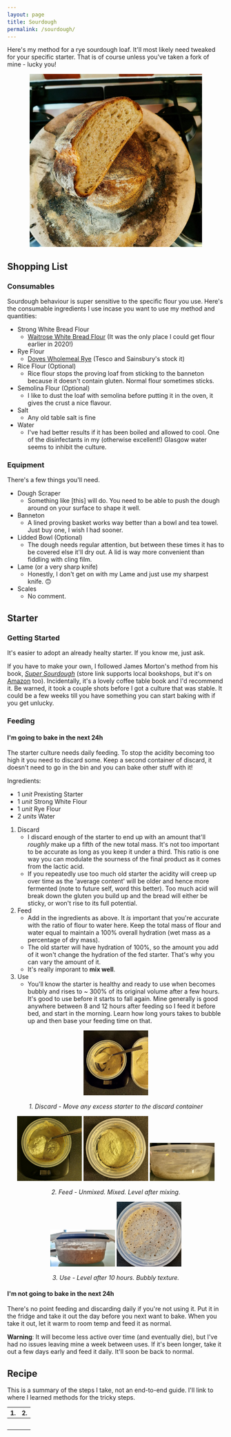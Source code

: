 ```yaml
---
layout: page
title: Sourdough
permalink: /sourdough/
---
```


Here's my method for a rye sourdough loaf. It'll most likely need tweaked for your specific starter. That is of course unless you've taken a fork of mine - lucky you!

<p align="center">
<a href="/images/loaf_cut.jpg"><img src="/images/loaf_cut_small.jpg" alt="Finished loaf" width="400"/></a>
</p>

## Shopping List
### Consumables
Sourdough behaviour is super sensitive to the specific flour you use. Here's the consumable ingredients I use incase you want to use my method and quantities:

- Strong White Bread Flour
	- [Waitrose White Bread Flour](https://www.waitrose.com/ecom/products/waitrose-white-bread-flour/006224-2744-2745) (It was the only place I could get flour earlier in 2020!)
- Rye Flour 
	- [Doves Wholemeal Rye](https://www.dovesfarm.co.uk/products/organic-wholemeal-rye-flour-x-1kg) (Tesco and Sainsbury's stock it)
- Rice Flour (Optional)
	- Rice flour stops the proving loaf from sticking to the banneton because it doesn't contain gluten. Normal flour sometimes sticks.
- Semolina Flour (Optional)
	- I like to dust the loaf with semolina before putting it in the oven, it gives the crust a nice flavour.
- Salt
	- Any old table salt is fine
- Water
	- I've had better results if it has been boiled and allowed to cool. One of the disinfectants in my (otherwise excellent!) Glasgow water seems to inhibit the culture.

### Equipment
There's a few things you'll need.

- Dough Scraper
	- Something like [this] will do. You need to be able to push the dough around on your surface to shape it well.
- Banneton
	- A lined proving basket works way better than a bowl and tea towel. Just buy one, I wish I had sooner.
- Lidded Bowl (Optional)
	- The dough needs regular attention, but between these times it has to be covered else it'll dry out. A lid is way more convenient than fiddling with cling film.
- Lame (or a very sharp knife)
	- Honestly, I don't get on with my Lame and just use my sharpest knife. 🙃
- Scales
	- No comment.

## Starter
### Getting Started
It's easier to adopt an already healty starter. If you know me, just ask.

If you have to make your own, I followed James Morton's method from his book, <i>[Super Sourdough](https://uk.bookshop.org/books/super-sourdough-the-foolproof-guide-to-making-world-class-bread-at-home/9781787134652)</i> (store link supports local bookshops, but it's on [Amazon](https://amzn.to/2XTQ2FD) too). Incidentally, it's a lovely coffee table book and I'd recommend it. Be warned, it took a couple shots before I got a culture that was stable. It could be a few weeks till you have something you can start baking with if you get unlucky.

### Feeding
#### I'm going to bake in the next 24h
The starter culture needs daily feeding. To stop the acidity becoming too high it you need to discard some. Keep a second container of discard, it doesn't need to go in the bin and you can bake other stuff with it!

Ingredients:
- 1 *unit* Prexisting Starter
- 1 *unit* Strong White Flour
- 1 *unit* Rye Flour
- 2 *units* Water

1. Discard
	* I discard enough of the starter to end up with an amount that'll *roughly* make up a fifth of the new total mass. It's not too important to be accurate as long as you keep it under a third. This ratio is one way you can modulate the sourness of the final product as it comes from the lactic acid. 
	* If you repeatedly use too much old starter the acidity will creep up over time as the 'average content' will be older and hence more fermented (note to future self, word this better). Too much acid will break down the gluten you build up and the bread will either be sticky, or won't rise to its full potential.
2. Feed
	* Add in the ingredients as above. It *is* important that you're accurate with the ratio of flour to water here. Keep the total mass of flour and water equal to maintain a 100% overall hydration (wet mass as a percentage of dry mass). 
	* The old starter will have hydration of 100%, so the amount you add of it won't change the hydration of the fed starter. That's why you can vary the amount of it.
	* It's really imporant to **mix well**.
3. Use
	* You'll know the starter is healthy and ready to use when becomes bubbly and rises to \~ 300% of its original volume after a few hours. It's good to use before it starts to fall again. Mine generally is good anywhere between 8 and 12 hours after feeding so I feed it before bed, and start in the morning. Learn how long yours takes to bubble up and then base your feeding time on that.

<p align="center">
<a href="/images/starter_discard.jpg"><img src="/images/starter_discard.jpg" alt="Starter discard" width="150"/></a>
</p>
<p align="center">
<i>1. Discard - Move any excess starter to the discard container</i>
</p>

<p align="center">
<a href="/images/starter_feed_1.jpg"><img src="/images/starter_feed_1.jpg" alt="Starter feed" width="150"/></a>
<a href="/images/starter_feed_2.jpg"><img src="/images/starter_feed_2.jpg" alt="Starter feed" width="150"/></a>
<a href="/images/starter_feed_3.jpg"><img src="/images/starter_feed_3.jpg" alt="Starter feed" width="150"/></a>
</p>
<p align="center">
<i>2. Feed - Unmixed. Mixed. Level after mixing.</i>
</p>

<p align="center">
<a href="/images/starter_use_1.jpg"><img src="/images/starter_use_1.jpg" alt="Starter use" width="150"/></a>
<a href="/images/starter_use_2.jpg"><img src="/images/starter_use_2.jpg" alt="Starter use" width="150"/></a>
</p>
<p align="center">
<i>3. Use - Level after 10 hours. Bubbly texture.</i>
</p>

#### I'm not going to bake in the next 24h
There's no point feeding and discarding daily if you're not using it. Put it in the fridge and take it out the day before you next want to bake. When you take it out, let it warm to room temp and feed it as normal. 

__Warning__: It will become less active over time (and eventually die), but I've had no issues leaving mine a week between uses. If it's been longer, take it out a few days early and feed it daily. It'll soon be back to normal.


## Recipe
This is a summary of the steps I take, not an end-to-end guide. I'll link to where I learned methods for the tricky steps.


| 1. | 2. |
|:-:|:-:|
|   |   |
|   |   |
|   |   |
|   |   |
|   |   |